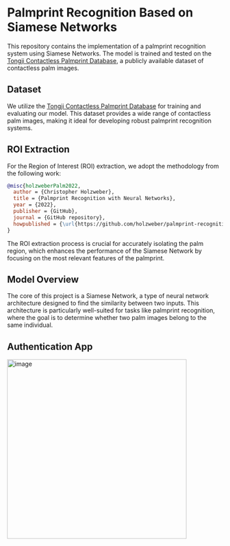 # Palmprint Recognition Based on Siamese Networks

This repository contains the implementation of a palmprint recognition system using Siamese Networks. The model is trained and tested on the [Tongji Contactless Palmprint Database](https://cslinzhang.github.io/ContactlessPalm/), a publicly available dataset of contactless palm images.

## Dataset

We utilize the [Tongji Contactless Palmprint Database](https://cslinzhang.github.io/ContactlessPalm/) for training and evaluating our model. This dataset provides a wide range of contactless palm images, making it ideal for developing robust palmprint recognition systems.

## ROI Extraction

For the Region of Interest (ROI) extraction, we adopt the methodology from the following work:

```bibtex
@misc{holzweberPalm2022,
  author = {Christopher Holzweber},
  title = {Palmprint Recognition with Neural Networks},
  year = {2022},
  publisher = {GitHub},
  journal = {GitHub repository},
  howpublished = {\url{https://github.com/holzweber/palmprint-recognition/}}
}
```

The ROI extraction process is crucial for accurately isolating the palm region, which enhances the performance of the Siamese Network by focusing on the most relevant features of the palmprint.

## Model Overview
The core of this project is a Siamese Network, a type of neural network architecture designed to find the similarity between two inputs. This architecture is particularly well-suited for tasks like palmprint recognition, where the goal is to determine whether two palm images belong to the same individual.

## Authentication App
<img width="419" alt="image" src="https://github.com/user-attachments/assets/cc1f66d9-1884-4a79-ba4b-d0cae1f2fb05">


